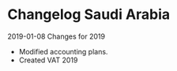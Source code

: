 # Changelog Saudi Arabia

2019-01-08
Changes for 2019
- Modified accounting plans. 
- Created VAT 2019

